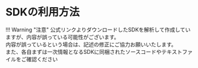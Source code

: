 # SDKの利用方法

!!! Warning "注意"
    公式リンクよりダウンロードしたSDKを解析して作成していますが、内容が誤っている可能性がございます。  
    内容が誤っているという場合は、記述の修正にご協力お願いいたします。  
    また、各自まずは一次情報となるSDKに同梱されたソースコードやテキストファイルをご確認ください
